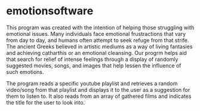 # emotionsoftware

This program was created with the intention of helping those struggling with emotional issues.
Many individuals face emotional frustractions that vary from day to day, and humans often attempt to seek refuge from that strife.
The ancient Greeks believed in artistic mediums as a way of living fantasies and achieving catharthis or an emotional cleansing. Our progrm
helps aid that search for relief of intense feelings through a display of randomly suggested movies, songs, and images that help lessen
the influence of such emotions. 

The program reads a specific youtube playlist and retrieves a random video/song from that playlist and displays it to the user as a 
suggestion for them to listen to. It also reads from an array of gathered films and indicates the title for the user to look into.
